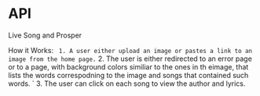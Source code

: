 # API

Live Song and Prosper

How it Works: 
  `  1. A user either upload an image or pastes a link to an image from the home page.
   ` 2. The user is either redirected to an error page or to a page, with background colors similiar to the ones in th eimage, that lists the words correspodning to the image and songs that contained such words. 
  `  3. The user can click on each song to view the author and lyrics. 
